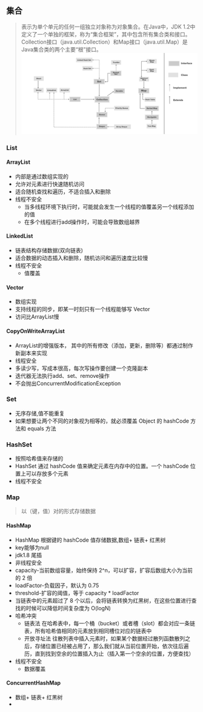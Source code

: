 
## 集合
> 表示为单个单元的任何一组独立对象称为对象集合。在Java中，JDK 1.2中定义了一个单独的框架，称为“集合框架”，其中包含所有集合类和接口。Collection接口（java.util.Collection）和Map接口（java.util.Map）是Java集合类的两个主要“根”接口。
![](https://github.com/jsjchai/interview/blob/main/java/img/Java-Collections-Hierarchy-1.png)

### List
#### ArrayList
* 内部是通过数组实现的
* 允许对元素进行快速随机访问
* 适合随机查找和遍历，不适合插入和删除
* 线程不安全
  * 当多线程环境下执行时，可能就会发生一个线程的值覆盖另一个线程添加的值
  * 在多个线程进行add操作时，可能会导致数组越界
#### LinkedList 
* 链表结构存储数据(双向链表)
* 适合数据的动态插入和删除，随机访问和遍历速度比较慢
* 线程不安全
   * 值覆盖
#### Vector
 *  数组实现
 *  支持线程的同步，即某一时刻只有一个线程能够写 Vector
 *  访问比ArrayList慢
#### CopyOnWriteArrayList
* ArrayList的增强版本， 其中的所有修改（添加，更新，删除等）都通过制作新副本来实现
* 线程安全
* 多读少写，写成本很高，每次写操作要创建一个克隆副本
* 迭代器无法执行add、set、remove操作
* 不会抛出ConcurrentModificationException

### Set
* 无序存储,值不能重复
* 如果想要让两个不同的对象视为相等的，就必须覆盖 Object 的 hashCode 方法和 equals 方法
### HashSet
* 按照哈希值来存储的
* HashSet 通过 hashCode 值来确定元素在内存中的位置。一个 hashCode 位置上可以存放多个元素
* 线程不安全

### Map
> 以（键，值）对的形式存储数据
#### HashMap
* HashMap 根据键的 hashCode 值存储数据,数组+ 链表+ 红黑树
* key能够为null
* jdk1.8 尾插
* 非线程安全
* capacity-当前数组容量，始终保持 2^n，可以扩容，扩容后数组大小为当前的 2 倍
* loadFactor-负载因子，默认为 0.75
* threshold-扩容的阈值，等于 capacity * loadFactor
* 当链表中的元素超过了 8 个以后，会将链表转换为红黑树，在这些位置进行查找的时候可以降低时间复杂度为 O(logN)
* 哈希冲突
   * 链表法 在哈希表中，每一个桶（bucket）或者槽（slot）都会对应一条链表，所有哈希值相同的元素放到相同槽位对应的链表中
   * 开放寻址法 往散列表中插入元素时，如果某个数据经过散列函数散列之后，存储位置已经被占用了，那么我们就从当前位置开始，依次往后遍历，直到找到空余的位置插入为止（插入第一个空余的位置，方便查找）
* 线程不安全
   * 数据覆盖
#### ConcurrentHashMap
* 数组+ 链表+ 红黑树
* 

